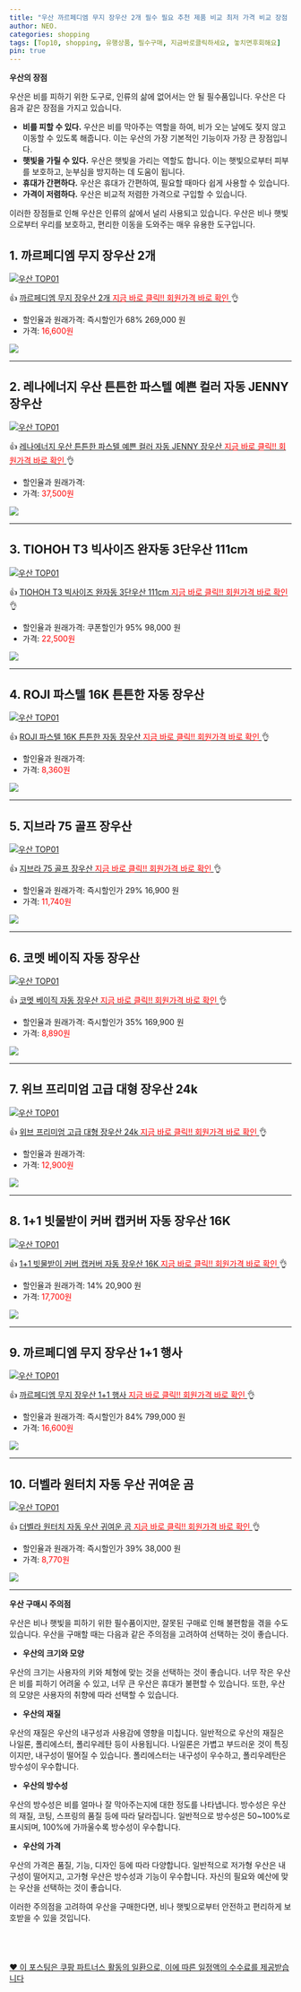 ```yaml
---
title: "우산 까르페디엠 무지 장우산 2개 필수 필요 추천 제품 비교 최저 가격 비교 장점 구매 후기 구매평"
author: NEO.
categories: shopping
tags: [Top10, shopping, 유행상품, 필수구매, 지금바로클릭하세요, 놓치면후회해요]
pin: true
---
```

**우산의 장점**

우산은 비를 피하기 위한 도구로, 인류의 삶에 없어서는 안 될 필수품입니다. 우산은 다음과 같은 장점을 가지고 있습니다.

* **비를 피할 수 있다.** 우산은 비를 막아주는 역할을 하여, 비가 오는 날에도 젖지 않고 이동할 수 있도록 해줍니다. 이는 우산의 가장 기본적인 기능이자 가장 큰 장점입니다.
* **햇빛을 가릴 수 있다.** 우산은 햇빛을 가리는 역할도 합니다. 이는 햇빛으로부터 피부를 보호하고, 눈부심을 방지하는 데 도움이 됩니다.
* **휴대가 간편하다.** 우산은 휴대가 간편하여, 필요할 때마다 쉽게 사용할 수 있습니다.
* **가격이 저렴하다.** 우산은 비교적 저렴한 가격으로 구입할 수 있습니다.

이러한 장점들로 인해 우산은 인류의 삶에서 널리 사용되고 있습니다. 우산은 비나 햇빛으로부터 우리를 보호하고, 편리한 이동을 도와주는 매우 유용한 도구입니다.

   

## 1. 까르페디엠 무지 장우산 2개

[![우산 TOP01](https://thumbnail8.coupangcdn.com/thumbnails/remote/490x490ex/image/vendor_inventory/f8fc/4e9381b73d257b35ff649dd57e0321403a1d1e9dbf7368759b32fd451736.jpg)](https://link.coupang.com/re/AFFSDP?lptag=AF3617701&subid=GithubCoopas&pageKey=6100105267&traceid=V0-153&itemId=11425705187&vendorItemId=78528518337)


👍 [까르페디엠 무지 장우산 2개 <font color=red> 지금 바로 클릭!! 회원가격 바로 확인 </font> ](https://link.coupang.com/re/AFFSDP?lptag=AF3617701&subid=GithubCoopas&pageKey=6100105267&traceid=V0-153&itemId=11425705187&vendorItemId=78528518337) 👌 


- 할인율과 원래가격: 즉시할인가 68%  269,000   원
- 가격: <span style='color:red'>16,600원</span>

[![](/discount_price.png)](https://link.coupang.com/re/AFFSDP?lptag=AF3617701&subid=GithubCoopas&pageKey=6100105267&traceid=V0-153&itemId=11425705187&vendorItemId=78528518337)

---


   

## 2. 레나에너지 우산 튼튼한 파스텔 예쁜 컬러 자동 JENNY 장우산

[![우산 TOP01](https://thumbnail8.coupangcdn.com/thumbnails/remote/490x490ex/image/vendor_inventory/13c8/8deac2b7a7caf88490f1aa42bd630587adf251494f165a2e1523ed5bafe6.jpg)](https://link.coupang.com/re/AFFSDP?lptag=AF3617701&subid=GithubCoopas&pageKey=7461298392&traceid=V0-153&itemId=19448213125&vendorItemId=87793381732)


👍 [레나에너지 우산 튼튼한 파스텔 예쁜 컬러 자동 JENNY 장우산 <font color=red> 지금 바로 클릭!! 회원가격 바로 확인 </font> ](https://link.coupang.com/re/AFFSDP?lptag=AF3617701&subid=GithubCoopas&pageKey=7461298392&traceid=V0-153&itemId=19448213125&vendorItemId=87793381732) 👌 


- 할인율과 원래가격: 
- 가격: <span style='color:red'>37,500원</span>

[![](/discount_price.png)](https://link.coupang.com/re/AFFSDP?lptag=AF3617701&subid=GithubCoopas&pageKey=7461298392&traceid=V0-153&itemId=19448213125&vendorItemId=87793381732)

---


   

## 3. TIOHOH T3 빅사이즈 완자동 3단우산 111cm

[![우산 TOP01](https://thumbnail10.coupangcdn.com/thumbnails/remote/490x490ex/image/retail/images/2020/04/13/13/5/2717c369-5b06-407a-a020-e7aeffbb08f1.jpg)](https://link.coupang.com/re/AFFSDP?lptag=AF3617701&subid=GithubCoopas&pageKey=1459491072&traceid=V0-153&itemId=2511340748&vendorItemId=70504384267)


👍 [TIOHOH T3 빅사이즈 완자동 3단우산 111cm <font color=red> 지금 바로 클릭!! 회원가격 바로 확인 </font> ](https://link.coupang.com/re/AFFSDP?lptag=AF3617701&subid=GithubCoopas&pageKey=1459491072&traceid=V0-153&itemId=2511340748&vendorItemId=70504384267) 👌 


- 할인율과 원래가격: 쿠폰할인가 95%  98,000   원
- 가격: <span style='color:red'>22,500원</span>

[![](/discount_price.png)](https://link.coupang.com/re/AFFSDP?lptag=AF3617701&subid=GithubCoopas&pageKey=1459491072&traceid=V0-153&itemId=2511340748&vendorItemId=70504384267)

---


   

## 4. ROJI 파스텔 16K 튼튼한 자동 장우산

[![우산 TOP01](https://thumbnail9.coupangcdn.com/thumbnails/remote/490x490ex/image/retail/images/747940448672-30aead73-7ca2-42f5-a8f5-a1c02c2921af.jpg)](https://link.coupang.com/re/AFFSDP?lptag=AF3617701&subid=GithubCoopas&pageKey=6568185625&traceid=V0-153&itemId=14733408365&vendorItemId=81973965183)


👍 [ROJI 파스텔 16K 튼튼한 자동 장우산 <font color=red> 지금 바로 클릭!! 회원가격 바로 확인 </font> ](https://link.coupang.com/re/AFFSDP?lptag=AF3617701&subid=GithubCoopas&pageKey=6568185625&traceid=V0-153&itemId=14733408365&vendorItemId=81973965183) 👌 


- 할인율과 원래가격: 
- 가격: <span style='color:red'>8,360원</span>

[![](/discount_price.png)](https://link.coupang.com/re/AFFSDP?lptag=AF3617701&subid=GithubCoopas&pageKey=6568185625&traceid=V0-153&itemId=14733408365&vendorItemId=81973965183)

---


   

## 5. 지브라 75 골프 장우산

[![우산 TOP01](https://thumbnail7.coupangcdn.com/thumbnails/remote/490x490ex/image/retail/images/2965875656742333-7226e9e6-b2a4-47c6-97a4-780c82641d2f.jpg)](https://link.coupang.com/re/AFFSDP?lptag=AF3617701&subid=GithubCoopas&pageKey=1890351069&traceid=V0-153&itemId=3211973019&vendorItemId=71199300491)


👍 [지브라 75 골프 장우산 <font color=red> 지금 바로 클릭!! 회원가격 바로 확인 </font> ](https://link.coupang.com/re/AFFSDP?lptag=AF3617701&subid=GithubCoopas&pageKey=1890351069&traceid=V0-153&itemId=3211973019&vendorItemId=71199300491) 👌 


- 할인율과 원래가격: 즉시할인가 29%  16,900   원
- 가격: <span style='color:red'>11,740원</span>

[![](/discount_price.png)](https://link.coupang.com/re/AFFSDP?lptag=AF3617701&subid=GithubCoopas&pageKey=1890351069&traceid=V0-153&itemId=3211973019&vendorItemId=71199300491)

---


   

## 6. 코멧 베이직 자동 장우산

[![우산 TOP01](https://thumbnail9.coupangcdn.com/thumbnails/remote/490x490ex/image/retail/images/7190674055859102-34a78d86-16f2-4117-a561-702d444cd978.jpg)](https://link.coupang.com/re/AFFSDP?lptag=AF3617701&subid=GithubCoopas&pageKey=6304672048&traceid=V0-153&itemId=13055147860&vendorItemId=80317852677)


👍 [코멧 베이직 자동 장우산 <font color=red> 지금 바로 클릭!! 회원가격 바로 확인 </font> ](https://link.coupang.com/re/AFFSDP?lptag=AF3617701&subid=GithubCoopas&pageKey=6304672048&traceid=V0-153&itemId=13055147860&vendorItemId=80317852677) 👌 


- 할인율과 원래가격: 즉시할인가 35%  169,900   원
- 가격: <span style='color:red'>8,890원</span>

[![](/discount_price.png)](https://link.coupang.com/re/AFFSDP?lptag=AF3617701&subid=GithubCoopas&pageKey=6304672048&traceid=V0-153&itemId=13055147860&vendorItemId=80317852677)

---


   

## 7. 위브 프리미엄 고급 대형 장우산 24k

[![우산 TOP01](https://thumbnail6.coupangcdn.com/thumbnails/remote/490x490ex/image/retail/images/2329949763878263-c2da23e5-2b25-45ac-924f-1e489de7f16a.jpg)](https://link.coupang.com/re/AFFSDP?lptag=AF3617701&subid=GithubCoopas&pageKey=6572722541&traceid=V0-153&itemId=14759918487&vendorItemId=82000206085)


👍 [위브 프리미엄 고급 대형 장우산 24k <font color=red> 지금 바로 클릭!! 회원가격 바로 확인 </font> ](https://link.coupang.com/re/AFFSDP?lptag=AF3617701&subid=GithubCoopas&pageKey=6572722541&traceid=V0-153&itemId=14759918487&vendorItemId=82000206085) 👌 


- 할인율과 원래가격: 
- 가격: <span style='color:red'>12,900원</span>

[![](/discount_price.png)](https://link.coupang.com/re/AFFSDP?lptag=AF3617701&subid=GithubCoopas&pageKey=6572722541&traceid=V0-153&itemId=14759918487&vendorItemId=82000206085)

---


   

## 8. 1+1 빗물받이 커버 캡커버 자동 장우산 16K

[![우산 TOP01](https://thumbnail8.coupangcdn.com/thumbnails/remote/490x490ex/image/vendor_inventory/34c2/60419bde920d7aefa4b1bacf36eb823ea899cc463b3d3eadd6385b35ec4f.jpg)](https://link.coupang.com/re/AFFSDP?lptag=AF3617701&subid=GithubCoopas&pageKey=7328325744&traceid=V0-153&itemId=18809056123&vendorItemId=85939644403)


👍 [1+1 빗물받이 커버 캡커버 자동 장우산 16K <font color=red> 지금 바로 클릭!! 회원가격 바로 확인 </font> ](https://link.coupang.com/re/AFFSDP?lptag=AF3617701&subid=GithubCoopas&pageKey=7328325744&traceid=V0-153&itemId=18809056123&vendorItemId=85939644403) 👌 


- 할인율과 원래가격: 14%  20,900   원
- 가격: <span style='color:red'>17,700원</span>

[![](/discount_price.png)](https://link.coupang.com/re/AFFSDP?lptag=AF3617701&subid=GithubCoopas&pageKey=7328325744&traceid=V0-153&itemId=18809056123&vendorItemId=85939644403)

---


   

## 9. 까르페디엠 무지 장우산 1+1 행사

[![우산 TOP01](https://thumbnail8.coupangcdn.com/thumbnails/remote/490x490ex/image/vendor_inventory/9624/4f574b4ce6a2b20805f90bf67561728bf35df2155a3032759b654b5fa4df.jpg)](https://link.coupang.com/re/AFFSDP?lptag=AF3617701&subid=GithubCoopas&pageKey=6113097586&traceid=V0-153&itemId=11534480082&vendorItemId=79094394306)


👍 [까르페디엠 무지 장우산 1+1 행사 <font color=red> 지금 바로 클릭!! 회원가격 바로 확인 </font> ](https://link.coupang.com/re/AFFSDP?lptag=AF3617701&subid=GithubCoopas&pageKey=6113097586&traceid=V0-153&itemId=11534480082&vendorItemId=79094394306) 👌 


- 할인율과 원래가격: 즉시할인가 84%  799,000   원
- 가격: <span style='color:red'>16,600원</span>

[![](/discount_price.png)](https://link.coupang.com/re/AFFSDP?lptag=AF3617701&subid=GithubCoopas&pageKey=6113097586&traceid=V0-153&itemId=11534480082&vendorItemId=79094394306)

---


   

## 10. 더벨라 원터치 자동 우산 귀여운 곰

[![우산 TOP01](https://thumbnail9.coupangcdn.com/thumbnails/remote/490x490ex/image/vendor_inventory/779b/8ff161d03b01dec2dcaaf995fb76f1bd33226139b3ac7890f7e8733368f8.jpg)](https://link.coupang.com/re/AFFSDP?lptag=AF3617701&subid=GithubCoopas&pageKey=7724581263&traceid=V0-153&itemId=20740687904&vendorItemId=87811104466)


👍 [더벨라 원터치 자동 우산 귀여운 곰 <font color=red> 지금 바로 클릭!! 회원가격 바로 확인 </font> ](https://link.coupang.com/re/AFFSDP?lptag=AF3617701&subid=GithubCoopas&pageKey=7724581263&traceid=V0-153&itemId=20740687904&vendorItemId=87811104466) 👌 


- 할인율과 원래가격: 즉시할인가 39%  38,000   원
- 가격: <span style='color:red'>8,770원</span>

[![](/discount_price.png)](https://link.coupang.com/re/AFFSDP?lptag=AF3617701&subid=GithubCoopas&pageKey=7724581263&traceid=V0-153&itemId=20740687904&vendorItemId=87811104466)

---
**우산 구매시 주의점**

우산은 비나 햇빛을 피하기 위한 필수품이지만, 잘못된 구매로 인해 불편함을 겪을 수도 있습니다. 우산을 구매할 때는 다음과 같은 주의점을 고려하여 선택하는 것이 좋습니다.

* **우산의 크기와 모양**

우산의 크기는 사용자의 키와 체형에 맞는 것을 선택하는 것이 좋습니다. 너무 작은 우산은 비를 피하기 어려울 수 있고, 너무 큰 우산은 휴대가 불편할 수 있습니다. 또한, 우산의 모양은 사용자의 취향에 따라 선택할 수 있습니다.

* **우산의 재질**

우산의 재질은 우산의 내구성과 사용감에 영향을 미칩니다. 일반적으로 우산의 재질은 나일론, 폴리에스터, 폴리우레탄 등이 사용됩니다. 나일론은 가볍고 부드러운 것이 특징이지만, 내구성이 떨어질 수 있습니다. 폴리에스터는 내구성이 우수하고, 폴리우레탄은 방수성이 우수합니다.

* **우산의 방수성**

우산의 방수성은 비를 얼마나 잘 막아주는지에 대한 정도를 나타냅니다. 방수성은 우산의 재질, 코팅, 스프링의 품질 등에 따라 달라집니다. 일반적으로 방수성은 50~100%로 표시되며, 100%에 가까울수록 방수성이 우수합니다.

* **우산의 가격**

우산의 가격은 품질, 기능, 디자인 등에 따라 다양합니다. 일반적으로 저가형 우산은 내구성이 떨어지고, 고가형 우산은 방수성과 기능이 우수합니다. 자신의 필요와 예산에 맞는 우산을 선택하는 것이 좋습니다.

이러한 주의점을 고려하여 우산을 구매한다면, 비나 햇빛으로부터 안전하고 편리하게 보호받을 수 있을 것입니다.<br><br><br><br><br> [ ❤  이 포스팅은 쿠팡 파트너스 활동의 일환으로, 이에 따른 일정액의 수수료를 제공받습니다](https://link.coupang.com/a/bcEFyh)